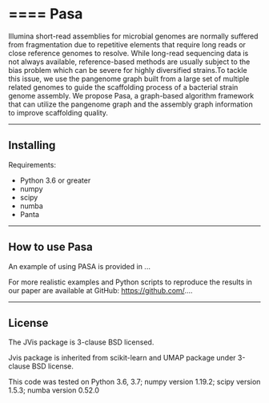 

====
Pasa
====

Illumina short-read assemblies for microbial genomes are normally suffered from fragmentation due to repetitive 
elements that require long reads or close reference genomes to resolve. While long-read sequencing data is not 
always available, reference-based methods are usually subject to the bias problem which can be severe for highly
diversified strains.To tackle this issue, we use the pangenome graph built from a large set of multiple related genomes to guide 
the scaffolding process of a bacterial strain genome assembly. We propose Pasa, a graph-based algorithm framework 
that can utilize the pangenome graph and the assembly graph information to improve scaffolding quality.

----------
Installing
----------

Requirements:

* Python 3.6 or greater
* numpy
* scipy
* numba
* Panta

---------------
How to use Pasa
---------------

An example of using PASA is provided in ...

For more realistic examples and Python scripts to reproduce the results
in our paper are available at GitHub: https://github.com/....

-------
License
-------

The JVis package is 3-clause BSD licensed.

Jvis package is inherited from scikit-learn and UMAP
package under 3-clause BSD license.

This code was tested on 
Python 3.6, 3.7; numpy version 1.19.2; scipy version 1.5.3; numba version 0.52.0 
